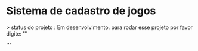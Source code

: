 <h1>Sistema de cadastro de jogos</h1>
> status do projeto : Em desenvolvimento.
para rodar esse projeto por favor digite:
'''

'''

